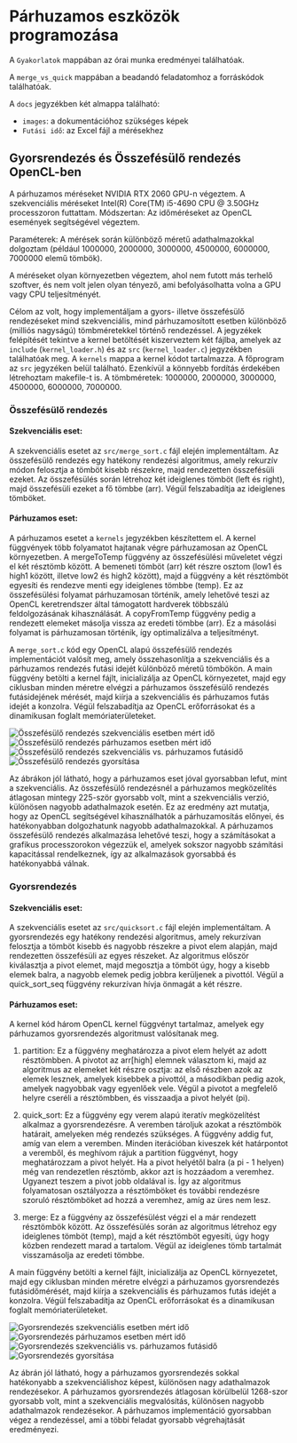 # Párhuzamos eszközök programozása

A `Gyakorlatok` mappában az órai munka eredményei találhatóak.

A `merge_vs_quick` mappában a beadandó feladatomhoz a forráskódok találhatóak.

A `docs` jegyzékben két almappa található:
- `images`: a dokumentációhoz szükséges képek
- `Futási idő`: az Excel fájl a mérésekhez

## Gyorsrendezés és Összefésülő rendezés OpenCL-ben

A párhuzamos méréseket NVIDIA RTX 2060 GPU-n végeztem.
A szekvenciális méréseket Intel(R) Core(TM) i5-4690 CPU @ 3.50GHz processzoron futtattam.
Módszertan: Az időméréseket az OpenCL események segítségével végeztem.

Paraméterek: A mérések során különböző méretű adathalmazokkal dolgoztam (például 1000000, 2000000, 3000000, 4500000, 6000000, 7000000 elemű tömbök).

A méréseket olyan környezetben végeztem, ahol nem futott más terhelő szoftver, és nem volt jelen olyan tényező, ami befolyásolhatta volna a GPU vagy CPU teljesítményét.

Célom az volt, hogy implementáljam a gyors- illetve összefésülő rendezéseket mind szekvenciális, mind párhuzamosított esetben különböző (milliós nagyságú) tömbméretekkel történő rendezéssel. A jegyzékek felépítését tekintve a kernel betöltését kiszerveztem két fájlba, amelyek az `include` (`kernel_loader.h`) és az `src` (`kernel_loader.c`) jegyzékben találhatóak meg. A `kernels` mappa a kernel kódot tartalmazza. A főprogram az `src` jegyzéken belül található. Ezenkívül a könnyebb fordítás érdekében létrehoztam makefile-t is. A tömbméretek: 1000000, 2000000, 3000000, 4500000, 6000000, 7000000.

### Összefésülő rendezés

#### Szekvenciális eset:

A szekvenciális esetet az `src/merge_sort.c` fájl elején implementáltam. Az összefésülő rendezés egy hatékony rendezési algoritmus, amely rekurzív módon felosztja a tömböt kisebb részekre, majd rendezetten összefésüli ezeket. Az összefésülés során létrehoz két ideiglenes tömböt (left és right), majd összefésüli ezeket a fő tömbbe (arr). Végül felszabadítja az ideiglenes tömböket.

#### Párhuzamos eset:

A párhuzamos esetet a `kernels` jegyzékben készítettem el. A kernel függvények több folyamatot hajtanak végre párhuzamosan az OpenCL környezetben. A mergeToTemp függvény az összefésülési műveletet végzi el két résztömb között. A bemeneti tömböt (arr) két részre osztom (low1 és high1 között, illetve low2 és high2 között), majd a függvény a két résztömböt egyesíti és rendezve menti egy ideiglenes tömbbe (temp). Ez az összefésülési folyamat párhuzamosan történik, amely lehetővé teszi az OpenCL keretrendszer által támogatott hardverek többszálú feldolgozásának kihasználását. A copyFromTemp függvény pedig a rendezett elemeket másolja vissza az eredeti tömbbe (arr). Ez a másolási folyamat is párhuzamosan történik, így optimalizálva a teljesítményt.

A `merge_sort.c` kód egy OpenCL alapú összefésülő rendezés implementációt valósít meg, amely összehasonlítja a szekvenciális és a párhuzamos rendezés futási idejét különböző méretű tömbökön. A main függvény betölti a kernel fájlt, inicializálja az OpenCL környezetet, majd egy ciklusban minden méretre elvégzi a párhuzamos összefésülő rendezés futásidejének mérését, majd kiírja a szekvenciális és párhuzamos futás idejét a konzolra. Végül felszabadítja az OpenCL erőforrásokat és a dinamikusan foglalt memóriaterületeket.

![Összefésülő rendezés szekvenciális esetben mért idő](docs/images/mergesort_seq.PNG) 
![Összefésülő rendezés párhuzamos esetben mért idő](docs/images/mergesort_parallel.PNG) 
![Összefésülő rendezés szekvenciális vs. párhuzamos futásidő](docs/images/mergesort_seq_vs_parallel.PNG)
![Összefésülő rendezés gyorsítása](docs/images/mergesort_speed.PNG)

Az ábrákon jól látható, hogy a párhuzamos eset jóval gyorsabban lefut, mint a szekvenciális. Az összefésülő rendezésnél a párhuzamos megközelítés átlagosan mintegy 225-ször gyorsabb volt, mint a szekvenciális verzió, különösen nagyobb adathalmazok esetén. Ez az eredmény azt mutatja, hogy az OpenCL segítségével kihasználhatók a párhuzamosítás előnyei, és hatékonyabban dolgozhatunk nagyobb adathalmazokkal. A párhuzamos összefésülő rendezés alkalmazása lehetővé teszi, hogy a számításokat a grafikus processzorokon végezzük el, amelyek sokszor nagyobb számítási kapacitással rendelkeznek, így az alkalmazások gyorsabbá és hatékonyabbá válnak. 

### Gyorsrendezés

#### Szekvenciális eset:

A szekvenciális esetet az `src/quicksort.c` fájl elején implementáltam. A gyorsrendezés egy hatékony rendezési algoritmus, amely rekurzívan felosztja a tömböt kisebb és nagyobb részekre a pivot elem alapján, majd rendezetten összefésüli az egyes részeket. Az algoritmus először kiválasztja a pivot elemet, majd megosztja a tömböt úgy, hogy a kisebb elemek balra, a nagyobb elemek pedig jobbra kerüljenek a pivottól. Végül a quick_sort_seq függvény rekurzívan hívja önmagát a két részre.

#### Párhuzamos eset:

A kernel kód három OpenCL kernel függvényt tartalmaz, amelyek egy párhuzamos gyorsrendezés algoritmust valósítanak meg. 

1. partition: Ez a függvény meghatározza a pivot elem helyét az adott résztömbben. A pivotot az arr[high] elemnek választom ki, majd az algoritmus az elemeket két részre osztja: az első részben azok az elemek lesznek, amelyek kisebbek a pivottól, a másodikban pedig azok, amelyek nagyobbak vagy egyenlőek vele. Végül a pivotot a megfelelő helyre cseréli a résztömbben, és visszaadja a pivot helyét (pi).

2. quick_sort: Ez a függvény egy verem alapú iteratív megközelítést alkalmaz a gyorsrendezésre. A veremben tároljuk azokat a résztömbök határait, amelyeken még rendezés szükséges. A függvény addig fut, amíg van elem a veremben. Minden iterációban kiveszek két határpontot a veremből, és meghívom rájuk a partition függvényt, hogy meghatározzam a pivot helyét. Ha a pivot helyétől balra (a pi - 1 helyen) még van rendezetlen résztömb, akkor azt is hozzáadom a veremhez. Ugyanezt teszem a pivot jobb oldalával is. Így az algoritmus folyamatosan osztályozza a résztömböket és további rendezésre szoruló résztömböket ad hozzá a veremhez, amíg az üres nem lesz.

3. merge: Ez a függvény az összefésülést végzi el a már rendezett résztömbök között. Az összefésülés során az algoritmus létrehoz egy ideiglenes tömböt (temp), majd a két résztömböt egyesíti, úgy hogy közben rendezett marad a tartalom. Végül az ideiglenes tömb tartalmát visszamásolja az eredeti tömbbe.

A main függvény betölti a kernel fájlt, inicializálja az OpenCL környezetet, majd egy ciklusban minden méretre elvégzi a párhuzamos gyorsrendezés futásidőmérését, majd kiírja a szekvenciális és párhuzamos futás idejét a konzolra. Végül felszabadítja az OpenCL erőforrásokat és a dinamikusan foglalt memóriaterületeket.

![Gyorsrendezés szekvenciális esetben mért idő](docs/images/quicksort_seq.PNG) 
![Gyorsrendezés párhuzamos esetben mért idő](docs/images/quicksort_parallel.PNG) 
![Gyorsrendezés szekvenciális vs. párhuzamos futásidő](docs/images/quicksort_seq_vs_parallel.PNG)
![Gyorsrendezés gyorsítása](docs/images/quicksort_speed.PNG)

Az ábrán jól látható, hogy a párhuzamos gyorsrendezés sokkal hatékonyabb a szekvenciálishoz képest, különösen nagy adathalmazok rendezésekor. A párhuzamos gyorsrendezés átlagosan körülbelül 1268-szor gyorsabb volt, mint a szekvenciális megvalósítás, különösen nagyobb adathalmazok rendezésekor. A párhuzamos implementáció gyorsabban végez a rendezéssel, ami a többi feladat gyorsabb végrehajtását eredményezi.
